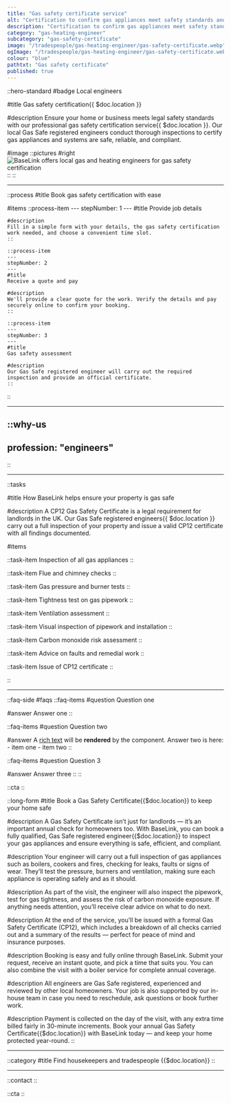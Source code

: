 ```yaml
---
title: "Gas safety certificate service"
alt: "Certification to confirm gas appliances meet safety standards and regulations"
description: "Certification to confirm gas appliances meet safety standards and regulations"
category: "gas-heating-engineer"
subcategory: "gas-safety-certificate"
image: "/tradespeople/gas-heating-engineer/gas-safety-certificate.webp"
ogImage: "/tradespeople/gas-heating-engineer/gas-safety-certificate.webp"
colour: "blue"
pathtxt: "Gas safety certificate"
published: true
---
```


::hero-standard
#badge
Local engineers

#title
Gas safety certification{{ $doc.location }}

#description
Ensure your home or business meets legal safety standards with our professional gas safety certification service{{ $doc.location }}. Our local Gas Safe registered engineers conduct thorough inspections to certify gas appliances and systems are safe, reliable, and compliant.

#image
    ::pictures
    #right
    ![BaseLink offers local gas and heating engineers for gas safety certification](/tradespeople/gas-heating-engineer/gas-safety-certificate.webp)
    ::
::

---

::process
#title
Book gas safety certification with ease

#items
    ::process-item
    ---
    stepNumber: 1
    ---
    #title
    Provide job details

    #description
    Fill in a simple form with your details, the gas safety certification work needed, and choose a convenient time slot.
    ::
    
    ::process-item
    ---
    stepNumber: 2
    ---
    #title
    Receive a quote and pay

    #description
    We'll provide a clear quote for the work. Verify the details and pay securely online to confirm your booking.
    ::

    ::process-item
    ---
    stepNumber: 3
    ---
    #title
    Gas safety assessment

    #description
    Our Gas Safe registered engineer will carry out the required inspection and provide an official certificate.
    ::
::

---

::why-us
---
profession: "engineers"
---
::

---

::tasks

#title
How BaseLink helps ensure your property is gas safe

#description
A CP12 Gas Safety Certificate is a legal requirement for landlords in the UK. Our Gas Safe registered engineers{{ $doc.location }} carry out a full inspection of your property and issue a valid CP12 certificate with all findings documented.

#items

  ::task-item
  Inspection of all gas appliances
  ::

  ::task-item
  Flue and chimney checks
  ::

  ::task-item
  Gas pressure and burner tests
  ::

  ::task-item
  Tightness test on gas pipework
  ::

  ::task-item
  Ventilation assessment
  ::

  ::task-item
  Visual inspection of pipework and installation
  ::

  ::task-item
  Carbon monoxide risk assessment
  ::

  ::task-item
  Advice on faults and remedial work
  ::

  ::task-item
  Issue of CP12 certificate
  ::

::

---

::faq-side
#faqs
  ::faq-items
  #question
  Question one

  #answer
  Answer one
  ::

  ::faq-items
  #question
  Question two

  #answer
  A [rich text](/services/commercial-cleaning) will be **rendered** by the component.
  Answer two is here:
    - item one
    - item two
  ::

  ::faq-items
  #question
  Question 3

  #answer
  Answer three
  ::
::

::cta
::

::long-form
#title
Book a Gas Safety Certificate{{$doc.location}} to keep your home safe

#description
A Gas Safety Certificate isn’t just for landlords — it’s an important annual check for homeowners too. With BaseLink, you can book a fully qualified, Gas Safe registered engineer{{$doc.location}} to inspect your gas appliances and ensure everything is safe, efficient, and compliant.

#description
Your engineer will carry out a full inspection of gas appliances such as boilers, cookers and fires, checking for leaks, faults or signs of wear. They’ll test the pressure, burners and ventilation, making sure each appliance is operating safely and as it should.

#description
As part of the visit, the engineer will also inspect the pipework, test for gas tightness, and assess the risk of carbon monoxide exposure. If anything needs attention, you’ll receive clear advice on what to do next.

#description
At the end of the service, you’ll be issued with a formal Gas Safety Certificate (CP12), which includes a breakdown of all checks carried out and a summary of the results — perfect for peace of mind and insurance purposes.

#description
Booking is easy and fully online through BaseLink. Submit your request, receive an instant quote, and pick a time that suits you. You can also combine the visit with a boiler service for complete annual coverage.

#description
All engineers are Gas Safe registered, experienced and reviewed by other local homeowners. Your job is also supported by our in-house team in case you need to reschedule, ask questions or book further work.

#description
Payment is collected on the day of the visit, with any extra time billed fairly in 30-minute increments. Book your annual Gas Safety Certificate{{$doc.location}} with BaseLink today — and keep your home protected year-round.
::

---

::category
#title
Find housekeepers and tradespeople {{$doc.location}}
::

---

::contact
::

::cta
::